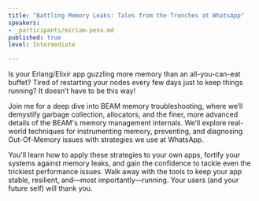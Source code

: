 ```yaml
---
title: "Battling Memory Leaks: Tales from the Trenches at WhatsApp"
speakers:
- _participants/miriam-pena.md
published: true
level: Intermediate

---
```

Is your Erlang/Elixir app guzzling more memory than an all-you-can-eat buffet? Tired of restarting your nodes every few days just to keep things running? It doesn’t have to be this way!

Join me for a deep dive into BEAM memory troubleshooting, where we’ll demystify garbage collection, allocators, and the finer, more advanced details of the BEAM's memory management internals. We’ll explore real-world techniques for instrumenting memory, preventing, and diagnosing Out-Of-Memory issues with strategies we use at WhatsApp.

You'll learn how to apply these strategies to your own apps, fortify your systems against memory leaks, and gain the confidence to tackle even the trickiest performance issues. Walk away with the tools to keep your app stable, resilient, and—most importantly—running. Your users (and your future self) will thank you.
